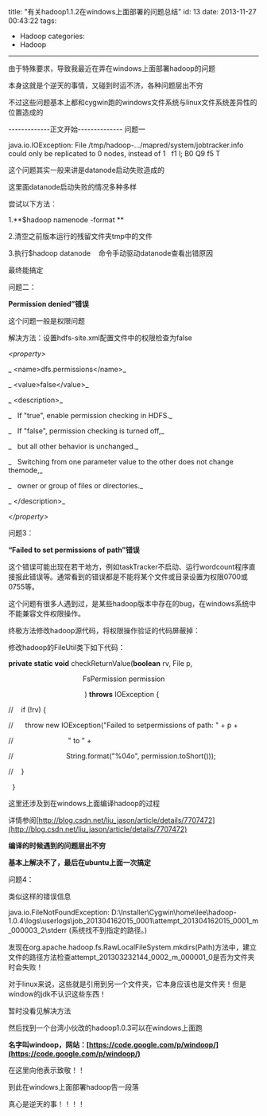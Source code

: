 title: "有关hadoop1.1.2在windows上面部署的问题总结"
id: 13
date: 2013-11-27 00:43:22
tags: 
- Hadoop
categories: 
- Hadoop
---

由于特殊要求，导致我最近在弄在windows上面部署hadoop的问题

本身这就是个逆天的事情，又碰到时运不济，各种问题层出不穷

不过这些问题基本上都和cygwin跑的windows文件系统与linux文件系统差异性的位置造成的

-------------正文开始--------------
问题一

java.io.IOException: File /tmp/hadoop-.../mapred/system/jobtracker.info could only be replicated to 0 nodes, instead of 1   f1 l; B0 Q9 f5 T

这个问题其实一般来讲是datanode启动失败造成的

这里面datanode启动失败的情况多种多样

尝试以下方法：

1.**$hadoop namenode -format **

2.清空之前版本运行的残留文件夹tmp中的文件

3.执行$hadoop datanode    命令手动驱动datanode查看出错原因

最终能搞定

问题二：

**Permission denied”错误**

这个问题一般是权限问题

解决方法：设置hdfs-site.xml配置文件中的权限检查为false

_&lt;property&gt;_

_ &lt;name&gt;dfs.permissions&lt;/name&gt;_

_ &lt;value&gt;false&lt;/value&gt;_

_ &lt;description&gt;_

_   If "true", enable permission checking in HDFS._

_   If "false", permission checking is turned off,_

_   but all other behavior is unchanged._

_   Switching from one parameter value to the other does not change themode,_

_   owner or group of files or directories._

_ &lt;/description&gt;_

_&lt;/property&gt;_

问题3：

**“Failed to set permissions of path”错误**

这个错误可能出现在若干地方，例如taskTracker不启动、运行wordcount程序直接报此错误等。通常看到的错误都是不能将某个文件或目录设置为权限0700或0755等。

这个问题有很多人遇到过，是某些hadoop版本中存在的bug，在windows系统中不能兼容文件权限操作。

终极方法修改hadoop源代码，将权限操作验证的代码屏蔽掉：

修改hadoop的FileUtil类下如下代码：

**private static void** checkReturnValue(**boolean** rv, File p,

                                      FsPermission permission

                                       ) **throws** IOException {

//    if (!rv) {

//      throw new IOException("Failed to setpermissions of path: " + p +

//                            " to " +

//                           String.format("%04o", permission.toShort()));

//    }

  }

这里还涉及到在windows上面编译hadoop的过程

详情参阅[http://blog.csdn.net/liu_jason/article/details/7707472](http://blog.csdn.net/liu_jason/article/details/7707472)

**编译的时候遇到的问题层出不穷**

**基本上解决不了，最后在ubuntu上面一次搞定**

问题4：

类似这样的错误信息

java.io.FileNotFoundException: D:\Installer\Cygwin\home\lee\hadoop-1.0.4\logs\userlogs\job_201304162015_0001\attempt_201304162015_0001_m_000003_2\stderr (系统找不到指定的路径。) 

发现在org.apache.hadoop.fs.RawLocalFileSystem.mkdirs(Path)方法中，建立文件的路径方法检查attempt_201303232144_0002_m_000001_0是否为文件夹时会失败！ 

对于linux来说，这些就是引用到另一个文件夹，它本身应该也是文件夹！但是window的jdk不认识这些东西！ 

暂时没看见解决方法

然后找到一个台湾小伙改的hadoop1.0.3可以在windows上面跑

**名字叫windoop，网站：[https://code.google.com/p/windoop/](https://code.google.com/p/windoop/)**

在这里向他表示致敬！！

到此在windows上面部署hadoop告一段落

真心是逆天的事！！！！